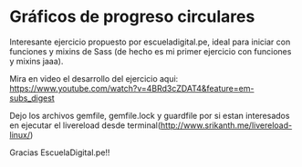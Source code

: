 <h1>Gráficos de progreso circulares</h1>

Interesante ejercicio propuesto por escueladigital.pe, ideal para iniciar con funciones y mixins de Sass (de hecho es mi primer ejercicio con funciones y mixins jaaa).

Mira en video el desarrollo del ejercicio aqui: https://www.youtube.com/watch?v=4BRd3cZDAT4&feature=em-subs_digest

Dejo los archivos gemfile, gemfile.lock y guardfile por si estan interesados en ejecutar el livereload desde terminal(http://www.srikanth.me/livereload-linux/)

Gracias EscuelaDigital.pe!!
